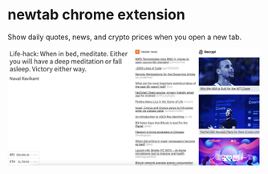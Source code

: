 # newtab chrome extension

Show daily quotes, news, and crypto prices when you open a new tab.


![Screenshot](screenshot.png)
